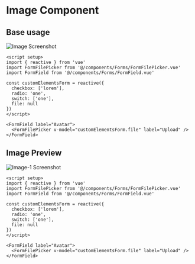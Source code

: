 # Image Component

## Base usage
![Image Screenshot](/images/img1.png)

``` vue
<script setup>
import { reactive } from 'vue'
import FormFilePicker from '@/components/Forms/FormFilePicker.vue'
import FormField from '@/components/Forms/FormField.vue'

const customElementsForm = reactive({
  checkbox: ['lorem'],
  radio: 'one',
  switch: ['one'],
  file: null
})
</script>

<FormField label="Avatar">
  <FormFilePicker v-model="customElementsForm.file" label="Upload" />
</FormField>

```

## Image Preview
![Image-1 Screenshot](/images/img2.png)

``` vue
<script setup>
import { reactive } from 'vue'
import FormFilePicker from '@/components/Forms/FormFilePicker.vue'
import FormField from '@/components/Forms/FormField.vue'

const customElementsForm = reactive({
  checkbox: ['lorem'],
  radio: 'one',
  switch: ['one'],
  file: null
})
</script>

<FormField label="Avatar">
  <FormFilePicker v-model="customElementsForm.file" label="Upload" />
</FormField>

```